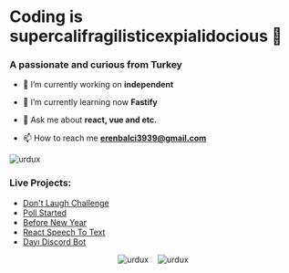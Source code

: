 ### <h1 align="start">Coding is supercalifragilisticexpialidocious 🤣</h1> 

### <h3 align="start">A passionate and curious from Turkey</h3>

- 🔭 I’m currently working on **independent**

- 🌱 I’m currently learning now **Fastify**

- 💬 Ask me about **react, vue and etc.**

- 📫 How to reach me **erenbalci3939@gmail.com**

<p align="left"> <img src="https://komarev.com/ghpvc/?username=urdux&label=Profile%20views&color=0e75b6&style=flat" alt="urdux" /> </p>


<h3>Live Projects:</h3>

<ul>
<li>
<a href="https://do-not-laugh-challenge1.vercel.app/" target="_blank">Don't Laugh Challenge
</a>
</li>
<li>
<a href="https://poll-started.herokuapp.com/" target="_blank">Poll Started
</a>
</li>
<li>
<a href="https://before-new-year.vercel.app/" target="_blank">Before New Year
</a>
</li>
<li>
<a href="https://react-speech-to-text-neon.vercel.app/" target="_blank">React Speech To Text</a>
</li>
<li>
<a href="https://dayi.vercel.app/" target="_blank">Dayı Discord Bot</a>
</li>
</ul>


<div style="display:flex;column-gap:1rem;align-items:center;justify-content:center;">
<img src="https://github-readme-stats.vercel.app/api/top-langs?username=urdux&show_icons=true&locale=en&layout=compact" alt="urdux" />
<img src="https://github-readme-stats.vercel.app/api?username=urdux&show_icons=true&locale=en" alt="urdux" />
</div>



